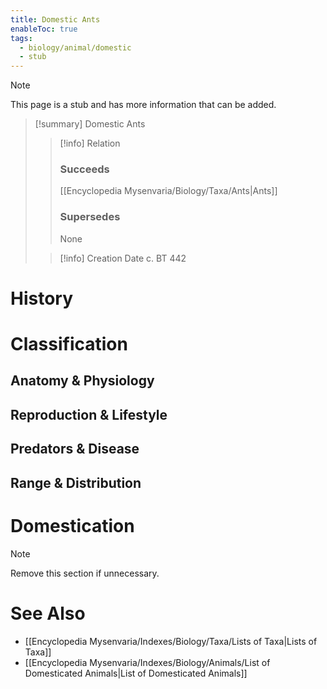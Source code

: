 ```yaml
---
title: Domestic Ants
enableToc: true
tags:
  - biology/animal/domestic
  - stub
---
```


> [!note]
> This page is a stub and has more information that can be added.

> [!summary] Domestic Ants
> > [!info] Relation
> > ### Succeeds
> > [[Encyclopedia Mysenvaria/Biology/Taxa/Ants|Ants]]
> > ### Supersedes
> > None
>
> > [!info] Creation Date
> > c. BT 442


# History

# Classification
## Anatomy & Physiology

## Reproduction & Lifestyle

## Predators & Disease

## Range & Distribution

# Domestication

> [!note]
> Remove this section if unnecessary.
# See Also
- [[Encyclopedia Mysenvaria/Indexes/Biology/Taxa/Lists of Taxa|Lists of Taxa]]
- [[Encyclopedia Mysenvaria/Indexes/Biology/Animals/List of Domesticated Animals|List of Domesticated Animals]]